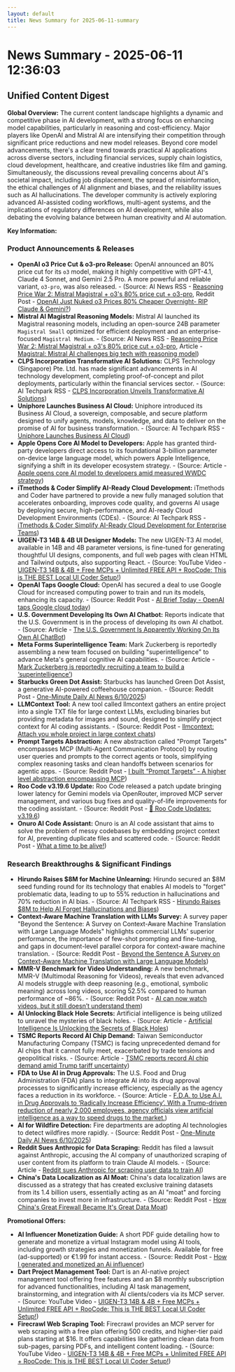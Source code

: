 ```yaml
---
layout: default
title: News Summary for 2025-06-11-summary
---
```

# News Summary - 2025-06-11 12:36:03

## Unified Content Digest

**Global Overview:**
The current content landscape highlights a dynamic and competitive phase in AI development, with a strong focus on enhancing model capabilities, particularly in reasoning and cost-efficiency. Major players like OpenAI and Mistral AI are intensifying their competition through significant price reductions and new model releases. Beyond core model advancements, there's a clear trend towards practical AI applications across diverse sectors, including financial services, supply chain logistics, cloud development, healthcare, and creative industries like film and gaming. Simultaneously, the discussions reveal prevailing concerns about AI's societal impact, including job displacement, the spread of misinformation, the ethical challenges of AI alignment and biases, and the reliability issues such as AI hallucinations. The developer community is actively exploring advanced AI-assisted coding workflows, multi-agent systems, and the implications of regulatory differences on AI development, while also debating the evolving balance between human creativity and AI automation.

**Key Information:**

### Product Announcements & Releases
*   **OpenAI o3 Price Cut & o3-pro Release:** OpenAI announced an 80% price cut for its `o3` model, making it highly competitive with GPT-4.1, Claude 4 Sonnet, and Gemini 2.5 Pro. A more powerful and reliable variant, `o3-pro`, was also released. - (Source: AI News RSS - [Reasoning Price War 2: Mistral Magistral + o3's 80% price cut + o3-pro](https://news.smol.ai/issues/25-06-10-o3-cut/), Reddit Post - [OpenAI Just Nuked o3 Prices 80% Cheaper Overnight- RIP Claude & Gemini?](https://www.reddit.com/r/ArtificialInteligence/comments/1l86qar/openai_just_nuked_o3_prices_80_cheaper_overnight/))
*   **Mistral AI Magistral Reasoning Models:** Mistral AI launched its Magistral reasoning models, including an open-source 24B parameter `Magistral Small` optimized for efficient deployment and an enterprise-focused `Magistral Medium`. - (Source: AI News RSS - [Reasoning Price War 2: Mistral Magistral + o3's 80% price cut + o3-pro](https://news.smol.ai/issues/25-06-10-o3-cut/), Article - [Magistral: Mistral AI challenges big tech with reasoning model](https://www.artificialintelligence-news.com/news/magistral-mistral-ai-challenges-big-tech-reasoning-model/))
*   **CLPS Incorporation Transformative AI Solutions:** CLPS Technology (Singapore) Pte. Ltd. has made significant advancements in AI technology development, completing proof-of-concept and pilot deployments, particularly within the financial services sector. - (Source: AI Techpark RSS - [CLPS Incorporation Unveils Transformative AI Solutions](https://ai-techpark.com/clps-incorporation-unveils-transformative-ai-solutions/))
*   **Uniphore Launches Business AI Cloud:** Uniphore introduced its Business AI Cloud, a sovereign, composable, and secure platform designed to unify agents, models, knowledge, and data to deliver on the promise of AI for business transformation. - (Source: AI Techpark RSS - [Uniphore Launches Business AI Cloud](https://ai-techpark.com/uniphore-launches-business-ai-cloud/))
*   **Apple Opens Core AI Model to Developers:** Apple has granted third-party developers direct access to its foundational 3-billion parameter on-device large language model, which powers Apple Intelligence, signifying a shift in its developer ecosystem strategy. - (Source: Article - [Apple opens core AI model to developers amid measured WWDC strategy](https://www.artificialintelligence-news.com/news/apple-opens-core-ai-model-to-developers-amid-measured-wwdc-strategy/))
*   **iTmethods & Coder Simplify AI-Ready Cloud Development:** iTmethods and Coder have partnered to provide a new fully managed solution that accelerates onboarding, improves code quality, and governs AI usage by deploying secure, high-performance, and AI-ready Cloud Development Environments (CDEs). - (Source: AI Techpark RSS - [iTmethods & Coder Simplify AI-Ready Cloud Development for Enterprise Teams](https://ai-techpark.com/itmethods-coder-simplify-ai-ready-cloud-development-for-enterprise-teams/))
*   **UIGEN-T3 14B & 4B UI Designer Models:** The new UIGEN-T3 AI model, available in 14B and 4B parameter versions, is fine-tuned for generating thoughtful UI designs, components, and full web pages with clean HTML and Tailwind outputs, also supporting React. - (Source: YouTube Video - [UIGEN-T3 14B &amp; 4B + Free MCPs + Unlimited FREE API + RooCode: This is THE BEST Local UI Coder Setup!](https://www.youtube.com/watch?v=kmawdsYCcYg))
*   **OpenAI Taps Google Cloud:** OpenAI has secured a deal to use Google Cloud for increased computing power to train and run its models, enhancing its capacity. - (Source: Reddit Post - [AI Brief Today - OpenAI taps Google cloud today](https://www.reddit.com/r/ArtificialInteligence/comments/1l87bq8/ai_brief_today_openai_taps_google_cloud_today/))
*   **U.S. Government Developing Its Own AI Chatbot:** Reports indicate that the U.S. Government is in the process of developing its own AI chatbot. - (Source: Article - [The U.S. Government Is Apparently Working On Its Own AI ChatBot](https://techcrawlr.com/the-u-s-government-is-apparently-working-on-their-own-ai-chatbot/))
*   **Meta Forms Superintelligence Team:** Mark Zuckerberg is reportedly assembling a new team focused on building "superintelligence" to advance Meta's general cognitive AI capabilities. - (Source: Article - [Mark Zuckerberg is reportedly recruiting a team to build a ‘superintelligence’](https://edition.cnn.com/2025/06/10/tech/mark-zuckerberg-meta-superintelligence))
*   **Starbucks Green Dot Assist:** Starbucks has launched Green Dot Assist, a generative AI-powered coffeehouse companion. - (Source: Reddit Post - [One-Minute Daily AI News 6/10/2025](https://www.reddit.com/r/ArtificialInteligence/comments/1l8jtg3/oneminute_daily_ai_news-6-10-2025/))
*   **LLMContext Tool:** A new tool called llmcontext gathers an entire project into a single TXT file for large context LLMs, excluding binaries but providing metadata for images and sound, designed to simplify project context for AI coding assistants. - (Source: Reddit Post - [llmcontext: Attach you whole project in large context chats](https://www.reddit.com/r/ChatGPTCoding/comments/1l8qnn9/llmcontext_attach_you_whole_project_in_large/))
*   **Prompt Targets Abstraction:** A new abstraction called "Prompt Targets" encompasses MCP (Multi-Agent Communication Protocol) by routing user queries and prompts to the correct agents or tools, simplifying complex reasoning tasks and clean handoffs between scenarios for agentic apps. - (Source: Reddit Post - [I built “Prompt Targets” - A higher level abstraction encompassing MCP](https://www.reddit.com/r/ChatGPTCoding/comments/1l8qnn9/llmcontext_attach_you_whole_project_in_large/))
*   **Roo Code v3.19.6 Update:** Roo Code released a patch update bringing lower latency for Gemini models via OpenRouter, improved MCP server management, and various bug fixes and quality-of-life improvements for the coding assistant. - (Source: Reddit Post - [🦘 Roo Code Updates: v3.19.6](https://www.reddit.com/r/ChatGPTCoding/comments/1l8amke/roo_code_updates_v3196/))
*   **Onuro AI Code Assistant:** Onuro is an AI code assistant that aims to solve the problem of messy codebases by embedding project context for AI, preventing duplicate files and scattered code. - (Source: Reddit Post - [What a time to be alive!](https://v.redd.it/mu2127dpm66f1))

### Research Breakthroughs & Significant Findings
*   **Hirundo Raises $8M for Machine Unlearning:** Hirundo secured an $8M seed funding round for its technology that enables AI models to "forget" problematic data, leading to up to 55% reduction in hallucinations and 70% reduction in AI bias. - (Source: AI Techpark RSS - [Hirundo Raises $8M to Help AI Forget Hallucinations and Biases](https://ai-techpark.com/hirundo-raises-8m-to-help-ai-forget-hallucinations-and-biases/))
*   **Context-Aware Machine Translation with LLMs Survey:** A survey paper "Beyond the Sentence: A Survey on Context-Aware Machine Translation with Large Language Models" highlights commercial LLMs' superior performance, the importance of few-shot prompting and fine-tuning, and gaps in document-level parallel corpora for context-aware machine translation. - (Source: Reddit Post - [Beyond the Sentence A Survey on Context-Aware Machine Translation with Large Language Models](https://www.reddit.com/r/ArtificialInteligence/comments/1l8a9py/beyond_the_sentence_a_survey_on_contextaware/))
*   **MMR-V Benchmark for Video Understanding:** A new benchmark, MMR-V (Multimodal Reasoning for Videos), reveals that even advanced AI models struggle with deep reasoning (e.g., emotional, symbolic meaning) across long videos, scoring 52.5% compared to human performance of ~86%. - (Source: Reddit Post - [AI can now watch videos, but it still doesn’t understand them](https://www.reddit.com/r/artificial/comments/1l8fabi/ai_can_now_watch_videos_but_it_still_doesnt/))
*   **AI Unlocking Black Hole Secrets:** Artificial intelligence is being utilized to unravel the mysteries of black holes. - (Source: Article - [Artificial Intelligence Is Unlocking the Secrets of Black Holes](https://www.wired.com/story/artificial-intelligence-is-unlocking-the-secrets-of-black-holes/))
*   **TSMC Reports Record AI Chip Demand:** Taiwan Semiconductor Manufacturing Company (TSMC) is facing unprecedented demand for AI chips that it cannot fully meet, exacerbated by trade tensions and geopolitical risks. - (Source: Article - [TSMC reports record AI chip demand amid Trump tariff uncertainty](https://www.artificialintelligence-news.com/news/ai-chip-demand-tsmc-supply-shortage-2025/))
*   **FDA to Use AI in Drug Approvals:** The U.S. Food and Drug Administration (FDA) plans to integrate AI into its drug approval processes to significantly increase efficiency, especially as the agency faces a reduction in its workforce. - (Source: Article - [F.D.A. to Use A.I. in Drug Approvals to ‘Radically Increase Efficiency’. With a Trump-driven reduction of nearly 2,000 employees, agency officials view artificial intelligence as a way to speed drugs to the market.](https://www.nytimes.com/2025/06/10/health/fda-drug-approvals-artificial-intelligence.html?unlocked_article_code=1.N08.ewVy.RUHYnOG_fxU0))
*   **AI for Wildfire Detection:** Fire departments are adopting AI technologies to detect wildfires more rapidly. - (Source: Reddit Post - [One-Minute Daily AI News 6/10/2025](https://www.reddit.com/r/ArtificialInteligence/comments/1l8jtg3/oneminute_daily_ai_news-6-10-2025/))
*   **Reddit Sues Anthropic for Data Scraping:** Reddit has filed a lawsuit against Anthropic, accusing the AI company of unauthorized scraping of user content from its platform to train Claude AI models. - (Source: Article - [Reddit sues Anthropic for scraping user data to train AI](https://www.artificialintelligence-news.com/news/reddit-sues-anthropic-for-scraping-user-data-to-train-ai/))
*   **China's Data Localization as AI Moat:** China's data localization laws are discussed as a strategy that has created exclusive training datasets from its 1.4 billion users, essentially acting as an AI "moat" and forcing companies to invest more in infrastructure. - (Source: Reddit Post - [How China's Great Firewall Became It's Great Data Moat](https://www.reddit.com/r/artificial/comments/1l8h2zr/how_chinas_great_firewall_became_its_great_data/))

**Promotional Offers:**
*   **AI Influencer Monetization Guide:** A short PDF guide detailing how to generate and monetize a virtual Instagram model using AI tools, including growth strategies and monetization funnels. Available for free (ad-supported) or €1.99 for instant access. - (Source: Reddit Post - [How I generated and monetized an Ai influencer](https://www.reddit.com/r/artificial/comments/1l8lsi2/how_i_generated_and_monetized_an_ai_influencer/))
*   **Dart Project Management Tool:** Dart is an AI-native project management tool offering free features and an $8 monthly subscription for advanced functionalities, including AI task management, brainstorming, and integration with AI clients/coders via its MCP server. - (Source: YouTube Video - [UIGEN-T3 14B &amp; 4B + Free MCPs + Unlimited FREE API + RooCode: This is THE BEST Local UI Coder Setup!](https://www.youtube.com/watch?v=kmawdsYCcYg))
*   **Firecrawl Web Scraping Tool:** Firecrawl provides an MCP server for web scraping with a free plan offering 500 credits, and higher-tier paid plans starting at $16. It offers capabilities like gathering clean data from sub-pages, parsing PDFs, and intelligent content loading. - (Source: YouTube Video - [UIGEN-T3 14B &amp; 4B + Free MCPs + Unlimited FREE API + RooCode: This is THE BEST Local UI Coder Setup!](https://www.youtube.com/watch?v=kmawdsYCcYg))